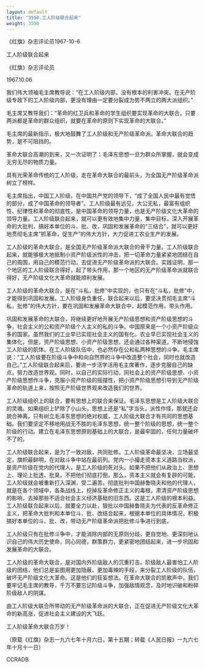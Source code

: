 ```yaml
---
layout: default
title: "3590.工人阶级联合起来"
weight: 3590
---
```


《红旗》杂志评论员1967-10-6

工人阶级联合起来

《红旗》杂志评论员

1967.10.06

我们伟大领袖毛主席教导说：“在工人阶级内部，没有根本的利害冲突。在无产阶级专政下的工人阶级内部，更没有理由一定要分裂成为势不两立的两大派组织。”

毛主席又教导我们：“革命的红卫兵和革命的学生组织要实现革命的大联合，只要两派都是革命的群众组织，就要在革命的原则下实现革命的大联合。”

毛主席的最新指示，极大地鼓舞了工人阶级和无产阶级革命派。革命大联合的趋势，是不可阻挡的。

革命大联合高潮的到来，又一次证明了：毛泽东思想一旦为群众所掌握，就会变成无穷无尽的物质力量。

具有光荣革命传统的工人阶级，走在革命大联合的最前头，为全国无产阶级革命派树立了榜样。

毛主席指出，中国工人阶级，在中国共产党的领导下，“成了全国人民中最有觉悟的部分，成了中国革命的领导者”。工人阶级最有远见，大公无私，最富有组织性、纪律性和革命的彻底性，是中国革命的领导力量，也是无产阶级文化大革命的领导力量。工人阶级联合起来，就可以更有效地集中力量，集中目标，深入开展革命的大批判，搞好本单位的斗、批、改，巩固和发展革命的“三结合”，就可以更好地贯彻毛主席“抓革命，促生产”的伟大方针，大力促进工农业生产的发展。

工人阶级的革命大联合，是全国无产阶级革命派大联合的骨干力量。工人阶级联合起来，就能够极大地抵制小资产阶级派性的冲击，把一切革命力量紧紧地团结在自己的周围，用自己的模范行动，去促进无产阶级革命派的大联合。实践证明，那一个地区的工人阶级联合得好，起了带头作用，那一个地区的无产阶级革命派就联合得好，无产阶级文化大革命就能顺利发展。

工人阶级的革命大联合，是在“斗私，批修”中实现的，也只有在“斗私，批修”中，才能得到巩固和发展。工人阶级身负重任，联合起来以后，要坚决贯彻毛主席“斗私，批修”的伟大方针，要在巩固和发展革命大联合中，起模范作用，带头作用。

巩固和发展革命的大联合，将继续更好地开展无产阶级思想和资产阶级思想的斗争，社会主义的公和资产阶级个人主义的私的斗争。中国原来是一个小资产阶级众多的国家。虽然我们的工业早已实现社会主义的国有化，农业早已实现社会主义的集体化，但是，资产阶级思想、小资产阶级思想，还会通过各种渠道，不断地侵蚀工人阶级的肌体。在工人阶级队伍中，也必然存在公和私两种思想的斗争。毛主席说：“工人阶级要在阶级斗争中和向自然界的斗争中改造整个社会，同时也就改造自己。”工人阶级联合起来后，要进一步活学活用毛主席著作，逐步克服自己的缺点，努力改造世界观。同时，以自己的实际行动，同社会上的资产阶级思想、小资产阶级思想作斗争，克服小资产阶级的摇摆性，把小资产阶级思想引导到无产阶级革命的轨道上来，按照无产阶级世界观来改造我们的世界。

工人阶级组织上的联合，要有思想上的联合来保证。毛泽东思想是工人阶级大联合的灵魂。如果组织上铲除了小山头，思想上还是“私”字当头，派性作怪，那就还会貌合神离。只有树立毛泽东思想的绝对权威，工人阶级大联合才有共同的思想基础。我们要坚定不移地用战无不胜的毛泽东思想，统一整个阶级的思想，统一整个阶级的行动。建立在毛泽东思想原则基础上的大联合，是最牢固的，任何力量破坏不了的。

工人阶级联合起来，是为了一致对敌，共同批修。工人阶级革命最坚决，立场最坚定，旗帜最鲜明，在对敌斗争中站在最前列。党内一小撮走资本主义道路当权派，是资产阶级在党内的代理人，是工人阶级的死对头。如果不把他们从政治上、思想上、理论上批透、批臭，不把他们彻底打倒，那么，资本主义就会有复辟的可能，工人阶级就会被重新打入深渊，受二遍苦。彻底批判中国赫鲁晓夫和他的代理人，就是在各个领域中，各条战线上，挖掉反革命修正主义的毒根，肃清资产阶级思想的影响，去掉那些不适合社会主义经济基础的旧东西。这是工人阶级的根本利益。工人阶级联合起来以后，就要全力以赴，狠批以中国赫鲁晓夫为代表的反革命修正主义，把革命大批判和本单位斗、批、改结合起来，根据本单位的具体情况，积极搞好本单位的斗、批、改，带动无产阶级革命派把批修斗争进行到底。

工人阶级只有在批修斗争中，才能消除内部的无原则分歧，更自觉地、更深刻地认识自己的伟大历史使命，同心同德，群策群力，更紧密地团结起来，进一步巩固和发展革命的大联合。

工人阶级的革命大联合，是对国内外阶级敌人的沉重打击。阶级敌人最害怕工人阶级的团结，他们总是妄图用更加隐蔽、更加毒辣的手段，来分裂工人阶级的队伍，破坏无产阶级文化大革命。这是他们的狂妄想法。在革命大联合的凯歌声中，我们要牢记毛主席的教导，千万不要忘记阶级斗争，加强敌情观念，及时地识破和粉碎阶级敌人的阴谋。

由工人阶级大联合所带动的无产阶级革命派的大联合，正在促进无产阶级文化大革命的新高涨，促进社会主义建设的大飞跃。

工人阶级革命大联合万岁！

（原载《红旗》杂志一九六七年十月六日，第十五期；转载《人民日报》一九六七年十月十一日）

CCRADB

